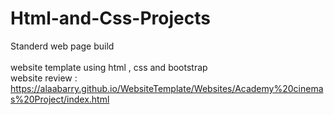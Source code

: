 # Html-and-Css-Projects
Standerd web page build  
</br>
website template using html , css and bootstrap 
</br>
website review : 
</br>
https://alaabarry.github.io/WebsiteTemplate/Websites/Academy%20cinemas%20Project/index.html

